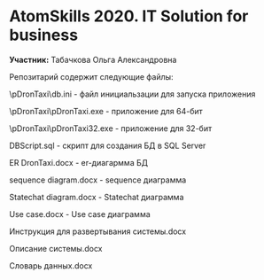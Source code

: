 
# AtomSkills 2020. IT Solution for business

**Участник:** Табачкова Ольга Александровна

Репозитарий содержит следующие файлы:

\pDronTaxi\db.ini - файл инициальзации для запуска приложения

\pDronTaxi\pDronTaxi.exe - приложение для 64-бит

\pDronTaxi\pDronTaxi32.exe - приложение для 32-бит

DBScript.sql - скрипт для создания БД в SQL Server

ER DronTaxi.docx - er-диагармма БД

sequence diagram.docx - sequence диаграмма

Statechat diagram.docx - Statechat диаграмма

Use case.docx -  Use case диаграмма

Инструкция для развертывания системы.docx

Описание системы.docx

Словарь данных.docx

